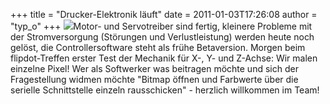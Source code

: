 +++
title = "Drucker-Elektronik läuft"
date = 2011-01-03T17:26:08
author = "typ_o"
+++
[![](https://flipdot.org/blog/uploads/IMG_8698.serendipityThumb.jpg)](https://flipdot.org/blog/uploads/IMG_8698.jpg)Motor-
und Servotreiber sind fertig, kleinere Probleme mit der Stromversorgung
(Störungen und Verlustleistung) werden heute noch gelöst, die
Controllersoftware steht als frühe Betaversion. Morgen beim
flipdot-Treffen erster Test der Mechanik für X-, Y- und Z-Achse: Wir
malen einzelne Pixel\! Wer als Softwerker was beitragen möchte und sich
der Fragestellung widmen möchte "Bitmap öffnen und Farbwerte über die
serielle Schnittstelle einzeln rausschicken" - herzlich willkommen im
Team\!
